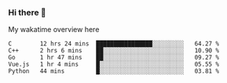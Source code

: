 ### Hi there 👋

<!--
**Jassy930/Jassy930** is a ✨ _special_ ✨ repository because its `README.md` (this file) appears on your GitHub profile.

Here are some ideas to get you started:

- 🔭 I’m currently working on ...
- 🌱 I’m currently learning ...
- 👯 I’m looking to collaborate on ...
- 🤔 I’m looking for help with ...
- 💬 Ask me about ...
- 📫 How to reach me: ...
- 😄 Pronouns: ...
- ⚡ Fun fact: ...
-->

My wakatime overview here
<!--START_SECTION:waka-->
```text
C        12 hrs 24 mins  ████████████████░░░░░░░░░   64.27 % 
C++      2 hrs 6 mins    ██░░░░░░░░░░░░░░░░░░░░░░░   10.90 % 
Go       1 hr 47 mins    ██░░░░░░░░░░░░░░░░░░░░░░░   09.27 % 
Vue.js   1 hr 4 mins     █░░░░░░░░░░░░░░░░░░░░░░░░   05.55 % 
Python   44 mins         █░░░░░░░░░░░░░░░░░░░░░░░░   03.81 %
```
<!--END_SECTION:waka-->
